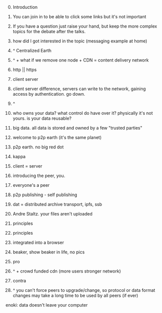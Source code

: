 0. Introduction

1. You can join in to be able to click some links but it's not important

2. If you have a question just raise your hand, but keep the more complex topics for the debate after the talks.

3. how did I got interested in the topic (messaging example at home)

4. ^ Centralized Earth

5. ^ + what if we remove one node + CDN = content delivery network

6. http || https

7. client server

8. client server difference, servers can write to the network, gaining access by authentication. go down.

9. ^

10. who owns your data? what control do have over it? physically it's not yours. is your data reusable?

11. big data. all data is stored and owned by a few "trusted parties"

12. welcome to p2p earth (it's the same planet)

13. p2p earth. no big red dot

14. kappa

15. client = server

16. introducing the peer, you.

17. everyone's a peer

18. p2p publishing - self publishing

19. dat = distributed archive transport, ipfs, ssb

20. Andre Staltz. your files aren't uploaded

21. principles

22. principles

23. integrated into a browser

24. beaker, show beaker in life, no pics

25. pro

26. ^ + crowd funded cdn (more users stronger network)

27. contra

28. ^ you can't force peers to upgrade/change, so protocol or data format changes may take a long time to be used by all peers (if ever)



enoki: data doesn't leave your computer
